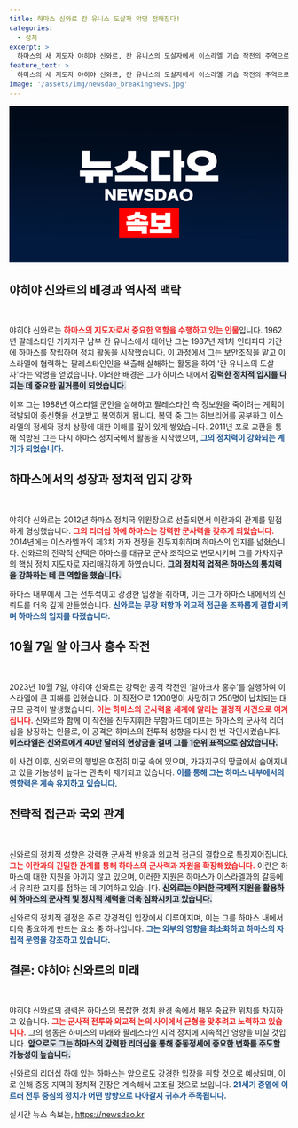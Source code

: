 ```yaml
---
title: 하마스 신와르 칸 유니스 도살자 악명 전해진다!
categories:
  - 정치
excerpt: >
  하마스의 새 지도자 야히야 신와르, 칸 유니스의 도살자에서 이스라엘 기습 작전의 주역으로! 그의 완벽한 계획과 치명적인 전략이 세계를 혼란에 빠뜨렸다. 현재 행방은 묘연한 상황, 그의 진짜 모습과 숨겨진 이야기들 속으로 들어가 보자!
feature_text: >
  하마스의 새 지도자 야히야 신와르, 칸 유니스의 도살자에서 이스라엘 기습 작전의 주역으로! 그의 완벽한 계획과 치명적인 전략이 세계를 혼란에 빠뜨렸다. 현재 행방은 묘연한 상황, 그의 진짜 모습과 숨겨진 이야기들 속으로 들어가 보자!
image: '/assets/img/newsdao_breakingnews.jpg'
---
```


<p><img src="/assets/img/newsdao_breakingnews.jpg" alt="firstkoreanews 속보" /></p>

<h2 data-ke-size="size26">야히야 신와르의 배경과 역사적 맥락</h2>

<p data-ke-size="size16">&nbsp;</p>

<p>야히야 신와르는 <b><span style="color: #ee2323;">하마스의 지도자로서 중요한 역할을 수행하고 있는 인물</span></b>입니다. 1962년 팔레스타인 가자지구 남부 칸 유니스에서 태어난 그는 1987년 제1차 인티파다 기간에 하마스를 창립하며 정치 활동을 시작했습니다. 이 과정에서 그는 보안조직을 맡고 이스라엘에 협력하는 팔레스타인인을 색출해 살해하는 활동을 하여 '칸 유니스의 도살자'라는 악명을 얻었습니다. 이러한 배경은 그가 하마스 내에서 <b><span style="background-color: #21538527;">강력한 정치적 입지를 다지는 데 중요한 밑거름이 되었습니다.</span></b></p>

<p>이후 그는 1988년 이스라엘 군인을 살해하고 팔레스타인 측 정보원을 죽이려는 계획이 적발되어 종신형을 선고받고 복역하게 됩니다. 복역 중 그는 히브리어를 공부하고 이스라엘의 정세와 정치 상황에 대한 이해를 깊이 있게 쌓았습니다. 2011년 포로 교환을 통해 석방된 그는 다시 하마스 정치국에서 활동을 시작했으며, <b><span style="color: #1a5490;">그의 정치력이 강화되는 계기가 되었습니다.</span></b></p>

<h2 data-ke-size="size26">하마스에서의 성장과 정치적 입지 강화</h2>

<p data-ke-size="size16">&nbsp;</p>

<p>야히야 신와르는 2012년 하마스 정치국 위원장으로 선출되면서 이란과의 관계를 밀접하게 형성했습니다. <b><span style="color: #ee2323;">그의 리더십 하에 하마스는 강력한 군사력을 갖추게 되었습니다.</span></b> 2014년에는 이스라엘과의 제3차 가자 전쟁을 진두지휘하며 하마스의 입지를 넓혔습니다. 신와르의 전략적 선택은 하마스를 대규모 군사 조직으로 변모시키며 그를 가자지구의 핵심 정치 지도자로 자리매김하게 하였습니다. <b><span style="background-color: #21538527;">그의 정치적 업적은 하마스의 통치력을 강화하는 데 큰 역할을 했습니다.</span></b></p>

<p>하마스 내부에서 그는 전투적이고 강경한 입장을 취하며, 이는 그가 하마스 내에서의 신뢰도를 더욱 깊게 만들었습니다. <b><span style="color: #1a5490;">신와르는 무장 저항과 외교적 접근을 조화롭게 결합시키며 하마스의 입지를 다졌습니다.</span></b></p>

<h2 data-ke-size="size26">10월 7일 알 아크사 홍수 작전</h2>

<p data-ke-size="size16">&nbsp;</p>

<p>2023년 10월 7일, 야히야 신와르는 강력한 공격 작전인 ‘알아크사 홍수’를 실행하여 이스라엘에 큰 피해를 입혔습니다. 이 작전으로 1200명이 사망하고 250명이 납치되는 대규모 공격이 발생했습니다. <b><span style="color: #ee2323;">이는 하마스의 군사력을 세계에 알리는 결정적 사건으로 여겨집니다.</span></b> 신와르와 함께 이 작전을 진두지휘한 무함마드 데이프는 하마스의 군사적 리더십을 상징하는 인물로, 이 공격은 하마스의 전투적 성향을 다시 한 번 각인시켰습니다. <b><span style="background-color: #21538527;">이스라엘은 신와르에게 40만 달러의 현상금을 걸며 그를 1순위 표적으로 삼았습니다.</span></b></p>

<p>이 사건 이후, 신와르의 행방은 여전히 미궁 속에 있으며, 가자지구의 땅굴에서 숨어지내고 있을 가능성이 높다는 관측이 제기되고 있습니다. <b><span style="color: #1a5490;">이를 통해 그는 하마스 내부에서의 영향력은 계속 유지하고 있습니다.</span></b></p>

<h2 data-ke-size="size26">전략적 접근과 국외 관계</h2>

<p data-ke-size="size16">&nbsp;</p>

<p>신와르의 정치적 성향은 강력한 군사적 반응과 외교적 접근의 결합으로 특징지어집니다. <b><span style="color: #ee2323;">그는 이란과의 긴밀한 관계를 통해 하마스의 군사력과 자원을 확장해왔습니다.</span></b> 이란은 하마스에 대한 지원을 아끼지 않고 있으며, 이러한 지원은 하마스가 이스라엘과의 갈등에서 유리한 고지를 점하는 데 기여하고 있습니다. <b><span style="background-color: #21538527;">신와르는 이러한 국제적 지원을 활용하여 하마스의 군사적 및 정치적 세력을 더욱 심화시키고 있습니다.</span></b></p>

<p>신와르의 정치적 결정은 주로 강경적인 입장에서 이루어지며, 이는 그를 하마스 내에서 더욱 중요하게 만드는 요소 중 하나입니다. <b><span style="color: #1a5490;">그는 외부의 영향을 최소화하고 하마스의 자립적 운영을 강조하고 있습니다.</span></b></p>

<h2 data-ke-size="size26">결론: 야히야 신와르의 미래</h2>

<p data-ke-size="size16">&nbsp;</p>

<p>야히야 신와르의 경력은 하마스의 복잡한 정치 환경 속에서 매우 중요한 위치를 차지하고 있습니다. <b><span style="color: #ee2323;">그는 군사적 전투와 외교적 논의 사이에서 균형을 맞추려고 노력하고 있습니다.</span></b> 그의 행동은 하마스의 미래와 팔레스타인 지역 정치에 지속적인 영향을 미칠 것입니다. <b><span style="background-color: #21538527;">앞으로도 그는 하마스의 강력한 리더십을 통해 중동정세에 중요한 변화를 주도할 가능성이 높습니다.</span></b></p>

<p>신와르의 리더십 하에 있는 하마스는 앞으로도 강경한 입장을 취할 것으로 예상되며, 이로 인해 중동 지역의 정치적 긴장은 계속해서 고조될 것으로 보입니다. <b><span style="color: #1a5490;">21세기 중엽에 이르러 전투 중심의 정치가 어떤 방향으로 나아갈지 귀추가 주목됩니다.</span></b></p>
실시간 뉴스 속보는, <a href="https://newsdao.kr" rel="dofollow">https://newsdao.kr</a>


